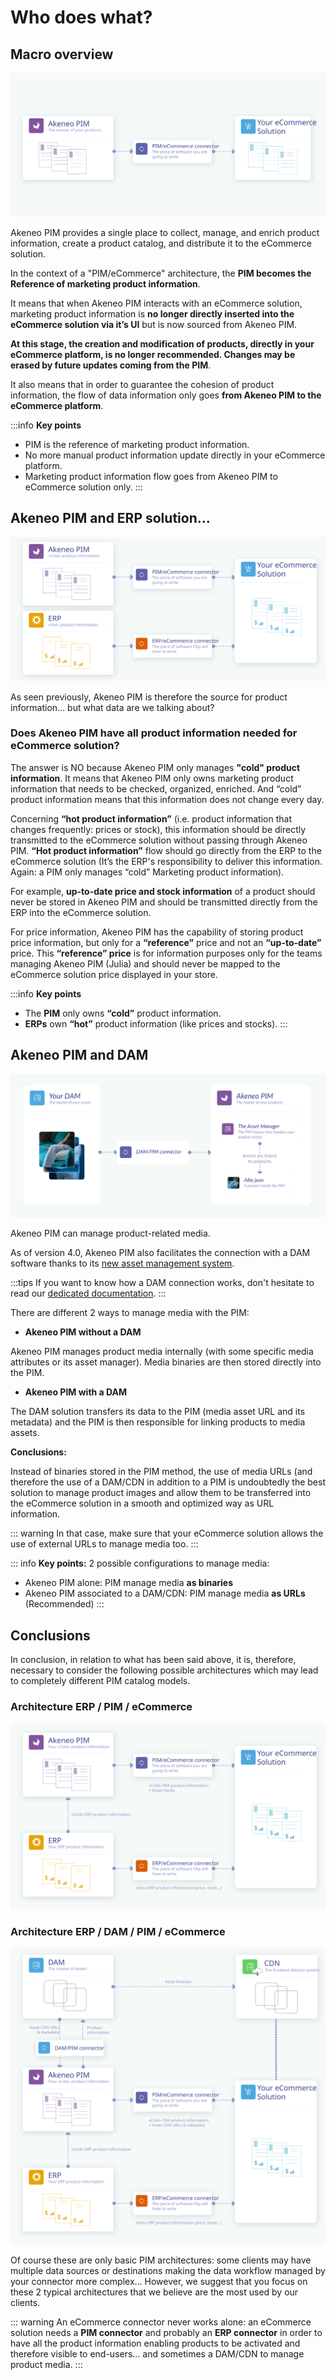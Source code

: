 # Who does what?

## Macro overview

![Macro overview of the eCommerce connection](../../img/guides/ecommerce-connection-macro.svg)

Akeneo PIM provides a single place to collect, manage, and enrich product information, create a product catalog, and distribute it to the eCommerce solution.

In the context of a "PIM/eCommerce" architecture, the **PIM becomes the Reference of marketing product information**.

It means that when Akeneo PIM interacts with an eCommerce solution, marketing product information is **no longer directly inserted into the eCommerce solution via it’s UI** but is now sourced from Akeneo PIM.

**At this stage, the creation and modification of products, directly in  your eCommerce platform, is no longer recommended. Changes may be erased by future updates coming from the PIM**.

It also means that in order to guarantee the cohesion of product information, the flow of data information only goes **from Akeneo PIM to the eCommerce platform**.

:::info
**Key points**
* PIM is the reference of marketing product information.
* No more manual product information update directly in your eCommerce platform.
* Marketing product information flow goes from Akeneo PIM to eCommerce solution only.
:::

## Akeneo PIM and ERP solution...

![Macro overview of the eCommerce connection](../../img/guides/ecommerce-erp-connection-macro.svg)

As seen previously, Akeneo PIM is therefore the source for product information... but what data are we talking about?

### Does Akeneo PIM have all product information needed for eCommerce solution?

The answer is NO because Akeneo PIM only manages **"cold" product information**. It means that Akeneo PIM only owns marketing product information that needs to be checked, organized, enriched. And “cold” product information means that this information does not change every day.

Concerning **“hot product information”** (i.e. product information that changes frequently: prices or stock), this information should be directly transmitted to the eCommerce solution without passing through Akeneo PIM. **“Hot product information”** flow should go directly from the ERP to the eCommerce solution (It’s the ERP's responsibility to deliver this information. Again: a PIM only manages “cold” Marketing product information).

For example, **up-to-date price and stock information** of a product should never be stored in Akeneo PIM and should be transmitted directly from the ERP into the eCommerce solution.

For price information, Akeneo PIM has the capability of storing product price information, but only for a **“reference”** price and not an **“up-to-date”** price. This **“reference” price** is for information purposes only for the teams managing Akeneo PIM (Julia) and should never be mapped to the eCommerce solution price displayed in your store.

:::info
**Key points**
* The **PIM** only owns **“cold”** product information.
* **ERPs** own **“hot”** product information (like prices and stocks).
:::

## Akeneo PIM and DAM

![Macro overview of the DAM connection](../../img/guides/dam-pim-connection-macro.svg)

Akeneo PIM can manage product-related media.

As of version 4.0, Akeneo PIM also facilitates the connection with a DAM software thanks to its [new asset management system](/concepts/asset-manager.html).

:::tips
If you want to know how a DAM connection works, don't hesitate to read our [dedicated documentation](../dam-connection/introduction.html).
:::

There are different 2 ways to manage media with the PIM:

* **Akeneo PIM without a DAM**

Akeneo PIM manages product media internally (with some specific media attributes or its asset manager). Media binaries are then stored directly into the PIM.

* **Akeneo PIM with a DAM**

The DAM solution transfers its data to the PIM (media asset URL and its metadata) and the PIM is then responsible for linking products to media assets.

**Conclusions:**

Instead of binaries stored in the PIM method, the use of media URLs (and therefore the use of a DAM/CDN in addition to a PIM is undoubtedly the best solution to manage product images and allow them to be transferred into the eCommerce solution in a smooth and optimized way as URL information.

::: warning
In that case, make sure that your eCommerce solution allows the use of external URLs to manage media too.
:::

::: info
**Key points:**
2 possible configurations to manage media:
* Akeneo PIM alone: PIM manage media **as binaries**
* Akeneo PIM associated to a DAM/CDN: PIM manage media **as URLs** (Recommended)
:::

## Conclusions

In conclusion, in relation to what has been said above, it is, therefore, necessary to consider the following possible architectures which may lead to completely different PIM catalog models.

### Architecture ERP / PIM / eCommerce

![PIM without a DAM](../../img/guides/erp-pim-ecommerce.svg)

### Architecture ERP / DAM / PIM / eCommerce

![PIM with a DAM](../../img/guides/erp-dam-pim-ecommerce.svg)

Of course these are only basic PIM architectures: some clients may have multiple data sources or destinations making the data workflow managed by your connector more complex… However, we suggest that you focus on these 2 typical architectures that we believe are the most used by our clients.

::: warning
An eCommerce connector never works alone: an eCommerce solution needs a **PIM connector** and probably an **ERP connector** in order to have all the product information enabling products to be activated and therefore visible to end-users... and sometimes a DAM/CDN to manage product media.
:::   

